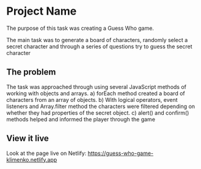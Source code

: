 # Project Name

The purpose of this task was creating a Guess Who game. 

The main task was to generate a board of characters, randomly select a secret character and through a series of questions try to guess the secret character 

## The problem

The task was approached through using several JavaScript methods of working with objects and arrays.
  a) forEach method created a board of characters from an array of objects.
  b) With logical operators, event listeners and Array.filter method the characters were filtered depending on whether they had properties of the secret object.
  c) alert() and confirm() methods helped and informed the player through the game


## View it live
Look at the page live on Netlify: https://guess-who-game-klimenko.netlify.app
